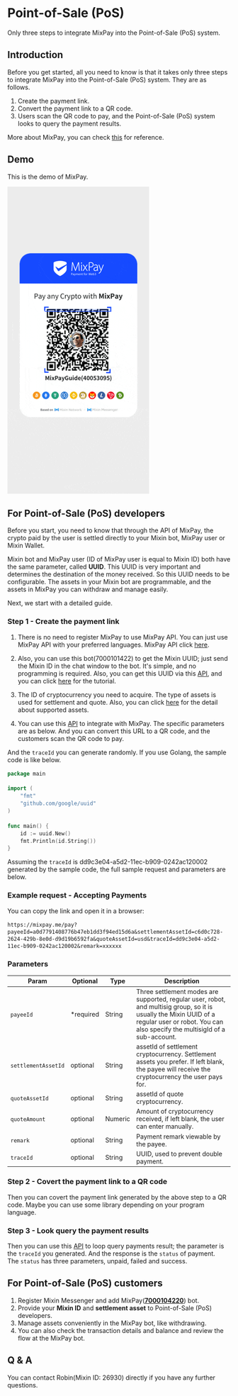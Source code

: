 # Point-of-Sale (PoS)


Only three steps to integrate MixPay into the Point-of-Sale (PoS) system.

## Introduction

Before you get started, all you need to know is that it takes only three steps to integrate MixPay into the Point-of-Sale (PoS) system. They are as follows.

1.  Create the payment link.
2.  Convert the payment link to a QR code.
3.  Users scan the QR code to pay, and the Point-of-Sale (PoS) system looks to query the payment results.

More about MixPay, you can check [this](/guides/introduction) for reference.

## Demo

This is the demo of MixPay.

![](./pvfjlpq.gif)

## For Point-of-Sale (PoS) developers

Before you start, you need to know that through the API of MixPay, the crypto paid by the user is settled directly to your Mixin bot, MixPay user or Mixin Wallet.

Mixin bot and MixPay user (ID of MixPay user is equal to Mixin ID) both have the same parameter, called **UUID**. This UUID is very important and determines the destination of the money received. So this UUID needs to be configurable. The assets in your Mixin bot are programmable, and the assets in MixPay you can withdraw and manage easily.

Next, we start with a detailed guide.

### Step 1 - Create the payment link

1.  There is no need to register MixPay to use MixPay API. You can just use MixPay API with your preferred languages. MixPay API click [here](/api/overview).
2.  Also, you can use this bot(7000101422) to get the Mixin UUID; just send the Mixin ID in the chat window to the bot. It's simple, and no programming is required. Also, you can get this UUID via this [API](https://developers.mixin.one/docs/api/users/search), and you can click [here](https://developers.mixin.one/docs/dapp/getting-started/create-dapp) for the tutorial.
3.  The ID of cryptocurrency you need to acquire. The type of assets is used for settlement and quote. Also, you can click [here](/guides/assets) for the detail about supported assets.


1.  You can use this [API](/api/payments/pay) to integrate with MixPay. The specific parameters are as below. And you can convert this URL to a QR code, and the customers scan the QR code to pay.

And the `traceId` you can generate randomly. If you use Golang, the sample code is like below.

```go
package main

import (
    "fmt"
    "github.com/google/uuid"
)

func main() {
    id := uuid.New()
    fmt.Println(id.String())
}
```

Assuming the `traceId` is dd9c3e04-a5d2-11ec-b909-0242ac120002 generated by the sample code, the full sample request and parameters are below.

### Example request - Accepting Payments

You can copy the link and open it in a browser:

```
https://mixpay.me/pay?payeeId=a0d7791408776b47eb1dd3f94ed15d6a&settlementAssetId=c6d0c728-2624-429b-8e0d-d9d19b6592fa&quoteAssetId=usd&traceId=dd9c3e04-a5d2-11ec-b909-0242ac120002&remark=xxxxxx
```

### Parameters

|  Param | Optional | Type | Description |
| --- | --- | --- | --- |
| `payeeId` | <span class="required">*required</span> | String | Three settlement modes are supported, regular user, robot, and multisig group, so it is usually the Mixin UUID of a regular user or robot. You can also specify the multisigId of a sub-account. |
| `settlementAssetId` | optional |  String | assetId of settlement cryptocurrency. Settlement assets you prefer. If left blank, the payee will receive the cryptocurrency the user pays for. |
| `quoteAssetId` | optional |  String | assetId of quote cryptocurrency.|
| `quoteAmount` | optional |  Numeric | Amount of cryptocurrency received, if left blank, the user can enter manually. |
| `remark` | optional |  String | Payment remark viewable by the payee. |
| `traceId` | optional |  String | UUID, used to prevent double payment. |

### Step 2 - Covert the payment link to a QR code

Then you can covert the payment link generated by the above step to a QR code. Maybe you can use some library depending on your program language.

### Step 3 - Look query the payment results

Then you can use this [API](/api/payments/payments-results) to loop query payments result; the parameter is the `traceId` you generated. And the response is the `status` of payment. The `status` has three parameters, unpaid, failed and success.

## For Point-of-Sale (PoS) customers

1.  Register Mixin Messenger and add MixPay(**[7000104220](https://mixin.one/codes/e836b0e7-96a7-4fc9-a79f-1f795ca4d6fa)**) bot.
2.  Provide your **Mixin ID** and **settlement asset** to Point-of-Sale (PoS) developers.
3.  Manage assets conveniently in the MixPay bot, like withdrawing.
4.  You can also check the transaction details and balance and review the flow at the MixPay bot.

## Q & A

You can contact Robin(Mixin ID: 26930) directly if you have any further questions.
